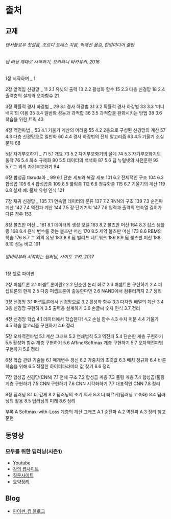 # 출처

## 교재

###### 텐서플로우 첫걸음, 조르디 토레스 지음, 박해선 옮김, 한빛미디어 출판


###### 딥 러닝 제대로 시작하기, 오카타니 타카유키, 2016
1장 시작하며 _ 1 

2장 앞먹임 신경망 _ 11 
2.1 유닛의 출력 13 
2.2 활성화 함수 15 
2.3 다층 신경망 18 
2.4 출력층의 설계와 오차함수 21 

3장 확률적 경사 하강법 _ 29 
3.1 경사 하강법 31 
3.2 확률적 경사 하강법 33 
3.3 ‘미니배치’의 이용 35 
3.4 일반화 성능과 과적합 36 
3.5 과적합을 완화시키는 방법 38 
3.6 학습을 위한 트릭 43 

4장 역전파법 _ 53 
4.1 기울기 계산의 어려움 55 
4.2 2층으로 구성된 신경망의 계산 57 
4.3 다층 신경망으로 일반화 60 
4.4 경사 하강법의 전체 알고리즘 63 
4.5 기울기 소실 문제 68 

5장 자기부호하기 _ 71 
5.1 개요 73 
5.2 자기부호화기의 설계 74 
5.3 자기부호화기의 동작 76 
5.4 희소 규제화 80 
5.5 데이터의 백색화 87 
5.6 딥 뉴럴넷의 사전훈련 92 
5.7 그 외의 자기부호화기 94 

6장 합성곱 tlsruda아 _ 99 
6.1 단순 세포와 복잡 세포 101 
6.2 전체적인 구조 104 
6.3 합성곱 105 
6.4 합성곱층 109 
6.5 풀링층 112 
6.6 정규화층 115 
6.7 기울기의 계산 119 
6.8 실제 예: 물체 유형 인식 121 

7장 재귀 신경망 _ 135 
7.1 연속열 데이터의 분류 137 
7.2 RNN의 구조 139 
7.3 순전파 계산 142 
7.4 역전파 계산 144 
7.5 장·단기기억 147 
7.6 입력과 출력의 연속열 길이가 다른 경우 153 

8장 볼츠만 머신 _ 161 
8.1 데이터의 생성 모델 163 
8.2 볼츠만 머신 164 
8.3 깁스 샘플링 168 
8.4 은닉 변수를 갖는 볼츠만 머신 170 
8.5 제약 볼츠만 머신 173 
8.6 RBM의 학습 176 
8.7 그 외의 유닛 183 
8.8 딥 빌리프 네트워크 186 
8.9 딥 볼츠만 머신 188 
8.10 성능 비교 191 

###### 밑바닥부터 시작하는 딥러닝, 사이토 고키, 2017
1장 헬로 파이썬

2장 퍼셉트론
2.1 퍼셉트론이란? 
2.2 단순한 논리 회로 
2.3 퍼셉트론 구현하기 
2.4 퍼셉트론의 한계 
2.5 다층 퍼셉트론이 출동한다면 
2.6 NAND에서 컴퓨터까지 
2.7 정리 
 
3장 신경망
3.1 퍼셉트론에서 신경망으로 
3.2 활성화 함수 
3.3 다차원 배열의 계산 
3.4 3층 신경망 구현하기 
3.5 출력층 설계하기 
3.6 손글씨 숫자 인식 
3.7 정리 
 
4장 신경망 학습
4.1 데이터에서 학습한다! 
4.2 손실 함수 
4.3 수치 미분 
4.4 기울기 
4.5 학습 알고리즘 구현하기 
4.6 정리 
 
5장 오차역전파법
5.1 계산 그래프 
5.2 연쇄법칙 
5.3 역전파 
5.4 단순한 계층 구현하기 
5.5 활성화 함수 계층 구현하기 
5.6 Affine/Softmax 계층 구현하기 
5.7 오차역전파법 구현하기 
5.8 정리 
 
6장 학습 관련 기술들
6.1 매개변수 갱신 
6.2 가중치의 초깃값 
6.3 배치 정규화 
6.4 바른 학습을 위해 
6.5 적절한 하이퍼파라미터 값 찾기 
6.6 정리 
 
7장 합성곱 신경망(CNN)
7.1 전체 구조 
7.2 합성곱 계층 
7.3 풀링 계층 
7.4 합성곱/풀링 계층 구현하기 
7.5 CNN 구현하기 
7.6 CNN 시각화하기 
7.7 대표적인 CNN 
7.8 정리 
 
8장 딥러닝
8.1 더 깊게 
8.2 딥러닝의 초기 역사 
8.3 더 빠르게(딥러닝 고속화) 
8.4 딥러닝의 활용 
8.5 딥러닝의 미래 
8.6 정리 
 
부록 A Softmax-with-Loss 계층의 계산 그래프
A.1 순전파 
A.2 역전파 
A.3 정리 
참고문헌 

## 동영상

### 모두를 위한 딥러닝\(시즌1\)

* [Youtube](https://www.youtube.com/watch?v=BS6O0zOGX4E&list=PLlMkM4tgfjnLSOjrEJN31gZATbcj_MpUm)
* [강의 웹사이트](http://hunkim.github.io/ml/)
* [질문사이트](http://qna.iamprogrammer.io/c/dev/ml)
* [요약정리](http://pythonkim.tistory.com/notice/25)



## Blog 

* [파이썬\_킴 블로그](http://pythonkim.tistory.com/category/%ED%85%90%EC%84%9C%ED%94%8C%EB%A1%9C%EC%9A%B0)


